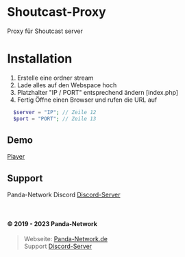 # Shoutcast-Proxy

Proxy für Shoutcast server

# Installation

1. Erstelle eine ordner stream
2. Lade alles auf den Webspace hoch
3. Platzhalter "IP / PORT" entsprechend ändern [index.php]
4. Fertig Öffne einen Browser und rufen die URL auf

```php
  $server = "IP"; // Zeile 12
  $port = "PORT"; // Zeile 13
```

## Demo

[Player](https://dance-with-panda.de/stream/)

## Support

Panda-Network Discord [Discord-Server](https://discord.gg/z8ScRvf)

<br>

#### © 2019 - 2023 Panda-Network

> Webseite: [Panda-Network.de](https://panda-network.de) \
> Support [Discord-Server](https://discord.gg/z8ScRvf)